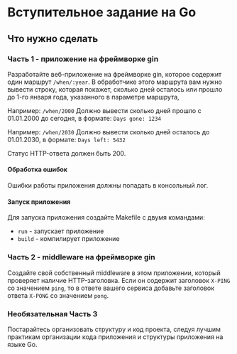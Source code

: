 # Вступительное задание на Go

## Что нужно сделать

### Часть 1 - приложение на фреймворке gin

Разработайте веб-приложение на фреймворке gin, которое содержит один маршрут `/when/:year`. В обработчике этого маршрута вам нужно вывести строку, которая покажет, сколько дней осталось или прошло до 1-го января года, указанного в параметре маршрута,  

Например: `/when/2000`
Должно вывести сколько дней прошло с 01.01.2000 до сегодня, в формате: `Days gone: 1234`

Например: `/when/2030`
Должно вывести сколько дней осталось до 01.01.2030, в формате: `Days left: 5432`

Статус HTTP-ответа должен быть 200.

#### Обработка ошибок

Ошибки работы приложения должны попадать в консольный лог.

#### Запуск приложения

Для запуска приложения создайте Makefile с двумя командами:
- `run` - запускает приложение
- `build` - компилирует приложение

### Часть 2 - middleware на фреймворке gin

Создайте свой собственный middleware в этом приложении, который проверяет наличие HTTP-заголовка. Если он содержит заголовок `X-PING` со значением `ping`, то в ответе вашего сервиса добавьте заголовок ответа `X-PONG` со значением `pong`.  

### Необязательная Часть 3

Постарайтесь организовать структуру и код проекта, следуя лучшим практикам организации кода приложения и структуры приложения на языке Go.
